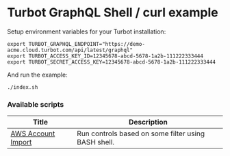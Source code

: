 # Turbot GraphQL Shell / curl example

Setup environment variables for your Turbot installation:

```shell
export TURBOT_GRAPHQL_ENDPOINT="https://demo-acme.cloud.turbot.com/api/latest/graphql"
export TURBOT_ACCESS_KEY_ID=12345678-abcd-5678-1a2b-111222333444
export TURBOT_SECRET_ACCESS_KEY=12345678-abcd-5678-1a2b-111222333444
```

And run the example:

```shell
./index.sh
```

### Available scripts

| Title                                          | Description                                         |
| ---------------------------------------------- | --------------------------------------------------- |
| [AWS Account Import](./run-controls/README.md) | Run controls based on some filter using BASH shell. |
